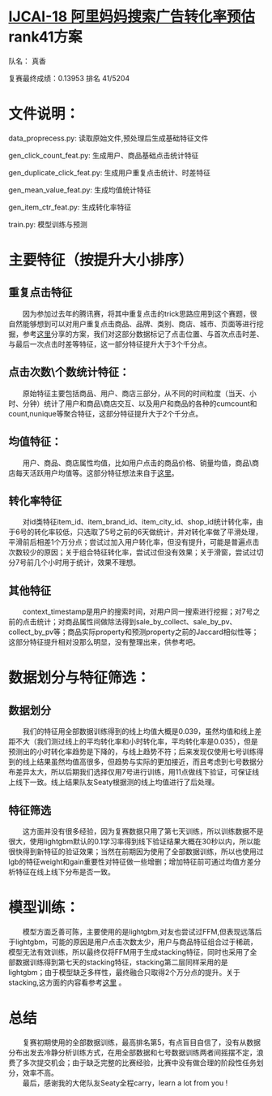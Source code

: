 # [IJCAI-18 阿里妈妈搜索广告转化率预估](https://tianchi.aliyun.com/competition/introduction.htm?spm=5176.11165320.5678.1.6f735991bcyx9Y&raceId=231647)rank41方案

队名： 真香  

复赛最终成绩：0.13953 排名 41/5204

# 文件说明：  
data_proprecess.py: 读取原始文件,预处理后生成基础特征文件  

gen_click_count_feat.py: 生成用户、商品基础点击统计特征  

gen_duplicate_click_feat.py: 生成用户重复点击统计、时差特征  

gen_mean_value_feat.py: 生成均值统计特征  

gen_item_ctr_feat.py: 生成转化率特征  

train.py: 模型训练与预测  

# 主要特征（按提升大小排序）
## 重复点击特征
　　因为参加过去年的腾讯赛，将其中重复点击的trick思路应用到这个赛题，很自然能够想到可以对用户重复点击商品、品牌、类别、商店、城市、页面等进行挖掘，参考[这里](https://github.com/freelzy/Tencent_Social_Ads)分享的方案，我们对这部分数据标记了点击位置、与首次点击时差、与最后一次点击时差等特征，这一部分特征提升大于3个千分点。

## 点击次数\个数统计特征：
　　原始特征主要包括商品、用户、商店三部分，从不同的时间粒度（当天、小时、分钟）统计了用户和商品\商店交互、以及用户和商品的各种的cumcount和count,nunique等聚合特征，这部分特征提升大于2个千分点。

## 均值特征：
　　用户、商品、商店属性均值，比如用户点击的商品价格、销量均值，商品\商店每天活跃用户均值等。这部分特征想法来自于[这里](https://github.com/plantsgo/kesci_ctrip/blob/master/ctrip_test_all_data_v31_lgb_feature.py)。

## 转化率特征
　　对id类特征item_id、item_brand_id、item_city_id、shop_id统计转化率，由于6号的转化率较低，只选取了5号之前的6天做统计，并对转化率做了平滑处理，平滑前后相差1个万分点；尝试过加入用户转化率，但没有提升，可能是普遍点击次数较少的原因；关于组合特征转化率，尝试过但没有效果；关于滑窗，尝试过切分7号前几个小时用于统计，效果不理想。

## 其他特征
　　context_timestamp是用户的搜索时间，对用户同一搜索进行挖掘；对7号之前的点击统计；对商品属性间做除法得到sale_by_collect、sale_by_pv、collect_by_pv等；商品实际property和预测property之前的Jaccard相似性等；这部分特征提升相对没那么明显，没有整理出来，供参考吧。

# 数据划分与特征筛选：
## 数据划分
　　我们的特征用全部数据训练得到的线上均值大概是0.039，虽然均值和线上差距不大（我们测过线上的平均转化率和小时转化率，平均转化率是0.035），但是预测出的小时转化率趋势是下降的，与线上趋势不符；后来发现仅使用七号训练得到的线上结果虽然均值高很多，但趋势与实际的更加接近，而且考虑到七号数据分布差异太大，所以后期我们选择仅用7号进行训练，用11点做线下验证，可保证线上线下一致。线上结果队友Seaty根据测的线上均值进行了后处理。

## 特征筛选
　　这方面并没有很多经验，因为复赛数据只用了第七天训练，所以训练数据不是很大，使用lightgbm默认的0.1学习率得到线下验证结果大概在30秒以内，所以能很快得到新特征的验证效果；当然在前期因为使用了全部数据训练，所以也使用过lgb的特征weight和gain重要性对特征做一些增删；增加特征前可通过均值方差分析特征在线上线下分布是否一致。

# 模型训练：
　　模型方面乏善可陈，主要使用的是lightgbm,对友也尝试过FFM,但表现远落后于lightgbm，可能的原因是用户点击次数太少，用户与商品特征组合过于稀疏，模型无法有效训练，所以最终仅将FFM用于生成stacking特征，同时也采用了全部数据训练得到第七天的stacking特征，stacking第二层同样采用的是lightgbm；由于模型缺乏多样性，最终融合只取得2个万分点的提升。关于stacking,这方面的内容看参考[这里](https://github.com/plantsgo/Rental-Listing-Inquiries/tree/master/model_best_stacking]) 。

# 总结
　　复赛初期使用的全部数据训练，最高排名第5，有点盲目自信了，没有从数据分布出发去冷静分析训练方式，在用全部数据和七号数据训练两者间摇摆不定，浪费了多次提交机会；由于缺乏完整的比赛经验，比赛中没有做合理的阶段性任务划分，效率不高。  
　　最后，感谢我的大佬队友Seaty全程carry，learn a lot from you !
